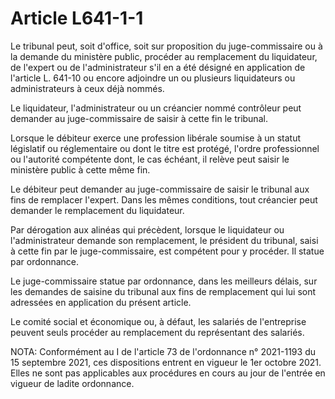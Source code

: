 # Article L641-1-1

Le tribunal peut, soit d'office, soit sur proposition du juge-commissaire ou à la demande du ministère public, procéder au remplacement du liquidateur, de l'expert ou de l'administrateur s'il en a été désigné en application de l'article L. 641-10 ou encore adjoindre un ou plusieurs liquidateurs ou administrateurs à ceux déjà nommés.

Le liquidateur, l'administrateur ou un créancier nommé contrôleur peut demander au juge-commissaire de saisir à cette fin le tribunal.

Lorsque le débiteur exerce une profession libérale soumise à un statut législatif ou réglementaire ou dont le titre est protégé, l'ordre professionnel ou l'autorité compétente dont, le cas échéant, il relève peut saisir le ministère public à cette même fin.

Le débiteur peut demander au juge-commissaire de saisir le tribunal aux fins de remplacer l'expert. Dans les mêmes conditions, tout créancier peut demander le remplacement du liquidateur.

Par dérogation aux alinéas qui précèdent, lorsque le liquidateur ou l'administrateur demande son remplacement, le président du tribunal, saisi à cette fin par le juge-commissaire, est compétent pour y procéder. Il statue par ordonnance.

Le juge-commissaire statue par ordonnance, dans les meilleurs délais, sur les demandes de saisine du tribunal aux fins de remplacement qui lui sont adressées en application du présent article.

Le comité social et économique ou, à défaut, les salariés de l'entreprise peuvent seuls procéder au remplacement du représentant des salariés.

NOTA:
Conformément au I de l'article 73 de l'ordonnance n° 2021-1193 du 15 septembre 2021, ces dispositions entrent en vigueur le 1er octobre 2021. Elles ne sont pas applicables aux procédures en cours au jour de l'entrée en vigueur de ladite ordonnance.
